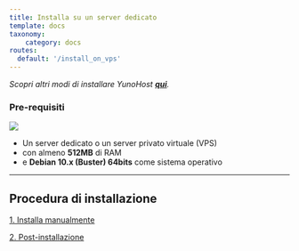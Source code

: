 ```yaml
---
title: Installa su un server dedicato
template: docs
taxonomy:
    category: docs
routes:
  default: '/install_on_vps'
---
```


*Scopri altri modi di installare YunoHost **[qui](/install)**.*

### Pre-requisiti

![](image://vps.png?resize=250)

* Un server dedicato o un server privato virtuale (VPS)
* con almeno **512MB** di RAM
* e **Debian 10.x (Buster) 64bits** come sistema operativo

---

## Procedura di installazione 

<a class="btn btn-lg btn-default" href="/install_manually">1. Installa manualmente</a>

<a class="btn btn-lg btn-default" href="/postinstall">2. Post-installazione</a>

